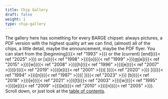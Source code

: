 ```yaml
---
title: Chip Gallery
draft: false
weight: 1
type: chip-gallery
---
```


The gallery here has something for every BARGE chipset: always pictures,
a PDF version with the highest quality art we can find,
(almost) all of the chips, a little detail, maybe the announcement, maybe the
PDF flyer. You can start from the [beginning]({{< ref "1993" >}})
or the (current) [end]({{< ref "2025" >}}) or
[s]({{< ref "1998" >}})[o]({{< ref "1999" >}})[m](2000-qb)[e]({{< ref "2015" >}})[w]({{< ref "2008" >}})[h]({{< ref "1996" >}})[e]({{< ref "2007" >}})[r]({{< ref "2019" >}})[e]({{< ref "2001" >}})[ ]({{< ref "2020" >}})
[i]({{< ref "1994" >}})[n]({{< ref "1997" >}})[ ]({{< ref "2023" >}})
[b]({{< ref "2018" >}})[e]({{< ref "2021" >}})[t]({{< ref "2003" >}})[w]({{< ref "1995" >}})[e]({{< ref "2009" >}})[e]({{< ref "2010" >}})[n]({{< ref "2005" >}}).
Scroll down, or just look at the [table of contents](../toc/).
